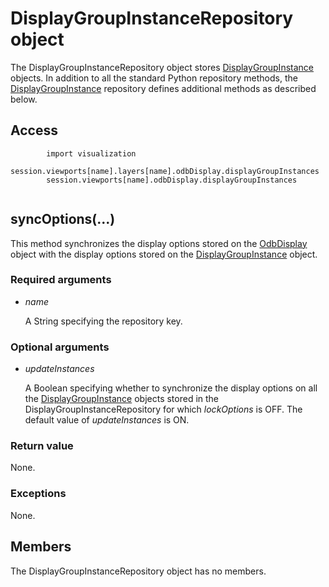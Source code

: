 # DisplayGroupInstanceRepository object

The DisplayGroupInstanceRepository object stores [DisplayGroupInstance](https://help.3ds.com/2022/english/DSSIMULIA_Established/SIMACAEKERRefMap/simaker-c-displaygroupinstancepyc.htm?ContextScope=all) objects. In addition to all the standard Python repository methods, the [DisplayGroupInstance](https://help.3ds.com/2022/english/DSSIMULIA_Established/SIMACAEKERRefMap/simaker-c-displaygroupinstancepyc.htm?ContextScope=all) repository defines additional methods as described below.

## Access

```
        import visualization
        session.viewports[name].layers[name].odbDisplay.displayGroupInstances
        session.viewports[name].odbDisplay.displayGroupInstances
      
```

## syncOptions(...)



This method synchronizes the display options stored on the [OdbDisplay](https://help.3ds.com/2022/english/DSSIMULIA_Established/SIMACAEKERRefMap/simaker-c-odbdisplaypyc.htm?ContextScope=all) object with the display options stored on the [DisplayGroupInstance](https://help.3ds.com/2022/english/DSSIMULIA_Established/SIMACAEKERRefMap/simaker-c-displaygroupinstancepyc.htm?ContextScope=all) object.



### Required arguments

- *name*

  A String specifying the repository key.

### Optional arguments

- *updateInstances*

  A Boolean specifying whether to synchronize the display options on all the [DisplayGroupInstance](https://help.3ds.com/2022/english/DSSIMULIA_Established/SIMACAEKERRefMap/simaker-c-displaygroupinstancepyc.htm?ContextScope=all) objects stored in the DisplayGroupInstanceRepository for which *lockOptions* is OFF. The default value of *updateInstances* is ON.

### Return value

None.

### Exceptions

None.



## Members

The DisplayGroupInstanceRepository object has no members.